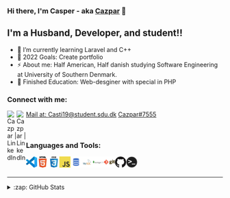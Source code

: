 ### Hi there, I'm Casper - aka [Cazpar][website] 👋 

## I'm a Husband, Developer, and student!!

- 🌱 I’m currently learning Laravel and C++
- 🥅 2022 Goals: Create portfolio 
- ⚡ About me: Half American, Half danish studying Software Engineering at University of Southern Denmark.
- 📖 Finished Education: Web-desginer with special in PHP

### Connect with me:

[<img align="left" alt="Cazpar | LinkedIn" width="22px" src="https://cdn.jsdelivr.net/npm/simple-icons@v3/icons/linkedin.svg" />][linkedin]
[Mail at: Casti19@student.sdu.dk](mailto:Casti19@student.sdu.dk?subject=[GitHub]%20Source%20Han%20Sans)
[<img align="left" alt="Cazpar | LinkedIn" width="22px" src="https://cdnjs.cloudflare.com/ajax/libs/simple-icons/3.2.0/discord.svg" /> Cazpar#7555][discord]

<br />

### Languages and Tools:

<img align="left" alt="Visual Studio Code" width="26px" src="https://raw.githubusercontent.com/github/explore/80688e429a7d4ef2fca1e82350fe8e3517d3494d/topics/visual-studio-code/visual-studio-code.png" />
<img align="left" alt="HTML5" width="26px" src="https://raw.githubusercontent.com/github/explore/80688e429a7d4ef2fca1e82350fe8e3517d3494d/topics/html/html.png" />
<img align="left" alt="CSS3" width="26px" src="https://raw.githubusercontent.com/github/explore/80688e429a7d4ef2fca1e82350fe8e3517d3494d/topics/css/css.png" />
<img align="left" alt="JavaScript" width="26px" src="https://raw.githubusercontent.com/github/explore/80688e429a7d4ef2fca1e82350fe8e3517d3494d/topics/javascript/javascript.png" />
<img align="left" alt="SQL" width="26px" src="https://raw.githubusercontent.com/github/explore/80688e429a7d4ef2fca1e82350fe8e3517d3494d/topics/sql/sql.png" />
<img align="left" alt="MySQL" width="26px" src="https://raw.githubusercontent.com/github/explore/80688e429a7d4ef2fca1e82350fe8e3517d3494d/topics/mysql/mysql.png" />
<img align="left" alt="MongoDB" width="26px" src="https://raw.githubusercontent.com/github/explore/80688e429a7d4ef2fca1e82350fe8e3517d3494d/topics/mongodb/mongodb.png" />
<img align="left" alt="Git" width="26px" src="https://raw.githubusercontent.com/github/explore/80688e429a7d4ef2fca1e82350fe8e3517d3494d/topics/git/git.png" />
<img align="left" alt="GitHub" width="26px" src="https://raw.githubusercontent.com/github/explore/78df643247d429f6cc873026c0622819ad797942/topics/github/github.png" />
<img align="left" alt="Terminal" width="26px" src="https://raw.githubusercontent.com/github/explore/80688e429a7d4ef2fca1e82350fe8e3517d3494d/topics/terminal/terminal.png" />

<br />
<br />

---

<details>
  <summary>:zap: GitHub Stats</summary>

  <img align="left" alt="Cazpar's GitHub Stats" src="https://github-readme-stats.vercel.app/api?username=Cazpar&show_icons=true&hide_border=true" />

</details>

[website]: https://Cazpar.com
[linkedin]: https://linkedin.com/in/casper-stillinge-22555622a
[discord]: https://discordapp.com/users/7555/